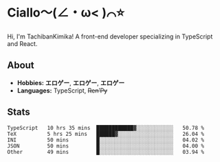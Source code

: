 # Ciallo～(∠・ω< )⌒⭐️

Hi, I'm TachibanKimika! A front-end developer specializing in TypeScript and React.

## About
- **Hobbies:** **エロゲー**, **エロゲー**, **エロゲー**
- **Languages:** TypeScript, ~~Ren’Py~~

## Stats
<!--START_SECTION:waka-->

```text
TypeScript   10 hrs 35 mins  ████████████▓░░░░░░░░░░░░   50.78 %
TeX          5 hrs 25 mins   ██████▓░░░░░░░░░░░░░░░░░░   26.04 %
INI          50 mins         █░░░░░░░░░░░░░░░░░░░░░░░░   04.02 %
JSON         50 mins         █░░░░░░░░░░░░░░░░░░░░░░░░   04.00 %
Other        49 mins         █░░░░░░░░░░░░░░░░░░░░░░░░   03.94 %
```

<!--END_SECTION:waka-->

<!-- ![Metrics](https://metrics.lecoq.io/TachibanaKimika?template=classic&base.activity=0&base.community=0&base.repositories=0&languages=1&isocalendar=1&isocalendar.duration=half-year&languages.limit=8&languages.sections=most-used&languages.colors=github&languages.threshold=0%25&languages.indepth=false&languages.recent.load=300&languages.recent.days=14&config.timezone=Asia%2FShanghai)
 -->
